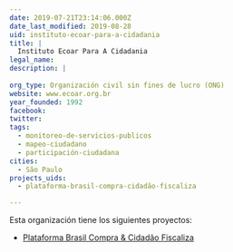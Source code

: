 ```yaml
---
date: 2019-07-21T23:14:06.000Z
date_last_modified: 2019-08-28
uid: instituto-ecoar-para-a-cidadania
title: |
  Instituto Ecoar Para A Cidadania
legal_name: 
description: |
  
org_type: Organización civil sin fines de lucro (ONG)
website: www.ecoar.org.br
year_founded: 1992
facebook: 
twitter: 
tags:
  - monitoreo-de-servicios-publicos
  - mapeo-ciudadano
  - participación-ciudadana
cities: 
  - São Paulo
projects_uids:
  - plataforma-brasil-compra-cidadão-fiscaliza

---
```


Esta organización tiene los siguientes proyectos:

- [Plataforma Brasil Compra & Cidadão Fiscaliza](/proyectos/plataforma-brasil-compra-cidadão-fiscaliza)
